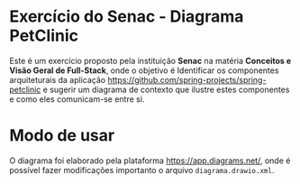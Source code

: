 # Exercício do Senac - Diagrama PetClinic

Este é um exercício proposto pela instituição **Senac** na matéria **Conceitos e Visão Geral de Full-Stack**, onde o objetivo é Identificar os componentes arquiteturais da aplicação https://github.com/spring-projects/spring-petclinic e sugerir um diagrama de contexto que ilustre estes componentes e como eles comunicam-se entre si.

# Modo de usar

O diagrama foi elaborado pela plataforma https://app.diagrams.net/, onde é possível fazer modificações importanto o arquivo `diagrama.drawio.xml`.
